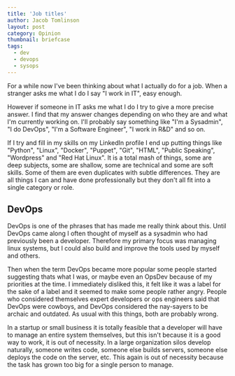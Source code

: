 ```yaml
---
title: 'Job titles'
author: Jacob Tomlinson
layout: post
category: Opinion
thumbnail: briefcase
tags:
  - dev
  - devops
  - sysops
---
```


For a while now I've been thinking about what I actually do for a job. When a stranger asks me what I do I say "I work in IT", easy enough.

However if someone in IT asks me what I do I try to give a more precise answer. I find that my answer changes depending on who they are and what I'm currently working on. I'll probably say something like "I'm a Sysadmin", "I do DevOps", "I'm a Software Engineer", "I work in R&D" and so on.

If I try and fill in my skills on my LinkedIn profile I end up putting things like "Python", "Linux", "Docker", "Puppet", "Git", "HTML", "Public Speaking", "Wordpress" and "Red Hat Linux". It is a total mash of things, some are deep subjects, some are shallow, some are technical and some are soft skills. Some of them are even duplicates with subtle differences. They are all things I can and have done professionally but they don't all fit into a single category or role.

## DevOps

DevOps is one of the phrases that has made me really think about this. Until DevOps came along I often thought of myself as a sysadmin who had previously been a developer. Therefore my primary focus was managing linux systems, but I could also build and improve the tools used by myself and others.

Then when the term DevOps became more popular some people started suggesting thats what I was, or maybe even an OpsDev because of my priorities at the time. I immediately disliked this, it felt like it was a label for the sake of a label and it seemed to make some people rather angry. People who considered themselves expert developers or ops engineers said that DevOps were cowboys, and DevOps considered the nay-sayers to be archaic and outdated. As usual with this things, both are probably wrong.

In a startup or small business it is totally feasible that a developer will have to manage an entire system themselves, but this isn't because it is a good way to work, it is out of necessity. In a large organization silos develop naturally, someone writes code, someone else builds servers, someone else deploys the code on the server, etc. This again is out of necessity because the task has grown too big for a single person to manage.
